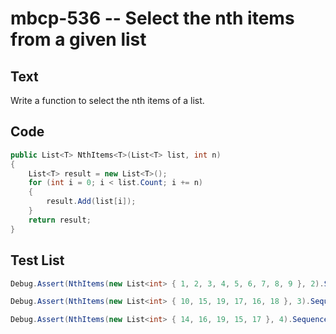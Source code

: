 # mbcp-536 -- Select the nth items from a given list

## Text

Write a function to select the nth items of a list.

## Code

```csharp
public List<T> NthItems<T>(List<T> list, int n)
{
    List<T> result = new List<T>();
    for (int i = 0; i < list.Count; i += n)
    {
        result.Add(list[i]);
    }
    return result;
}
```

## Test List

```csharp
Debug.Assert(NthItems(new List<int> { 1, 2, 3, 4, 5, 6, 7, 8, 9 }, 2).SequenceEqual(new List<int> { 1, 3, 5, 7, 9 }));
```

```csharp
Debug.Assert(NthItems(new List<int> { 10, 15, 19, 17, 16, 18 }, 3).SequenceEqual(new List<int> { 10, 17 }));
```

```csharp
Debug.Assert(NthItems(new List<int> { 14, 16, 19, 15, 17 }, 4).SequenceEqual(new List<int> { 14, 17 }));
```
